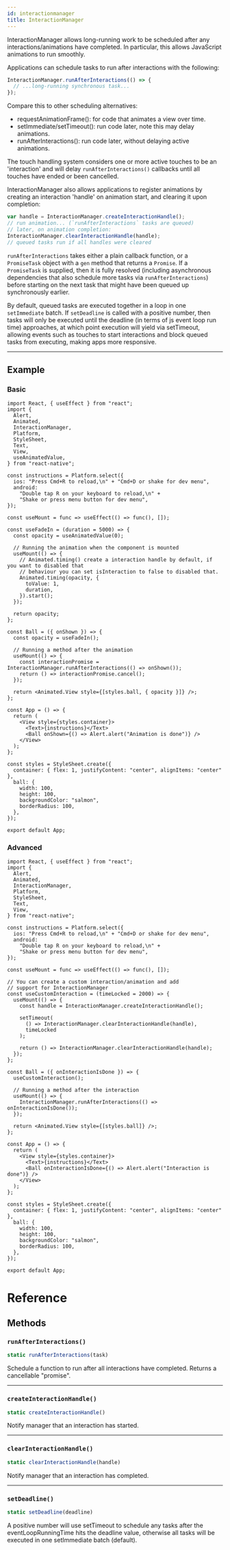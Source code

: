 ```yaml
---
id: interactionmanager
title: InteractionManager
---
```


InteractionManager allows long-running work to be scheduled after any interactions/animations have completed. In particular, this allows JavaScript animations to run smoothly.

Applications can schedule tasks to run after interactions with the following:

```jsx
InteractionManager.runAfterInteractions(() => {
  // ...long-running synchronous task...
});
```

Compare this to other scheduling alternatives:

- requestAnimationFrame(): for code that animates a view over time.
- setImmediate/setTimeout(): run code later, note this may delay animations.
- runAfterInteractions(): run code later, without delaying active animations.

The touch handling system considers one or more active touches to be an 'interaction' and will delay `runAfterInteractions()` callbacks until all touches have ended or been cancelled.

InteractionManager also allows applications to register animations by creating an interaction 'handle' on animation start, and clearing it upon completion:

```jsx
var handle = InteractionManager.createInteractionHandle();
// run animation... (`runAfterInteractions` tasks are queued)
// later, on animation completion:
InteractionManager.clearInteractionHandle(handle);
// queued tasks run if all handles were cleared
```

`runAfterInteractions` takes either a plain callback function, or a `PromiseTask` object with a `gen` method that returns a `Promise`. If a `PromiseTask` is supplied, then it is fully resolved (including asynchronous dependencies that also schedule more tasks via `runAfterInteractions`) before starting on the next task that might have been queued up synchronously earlier.

By default, queued tasks are executed together in a loop in one `setImmediate` batch. If `setDeadline` is called with a positive number, then tasks will only be executed until the deadline (in terms of js event loop run time) approaches, at which point execution will yield via setTimeout, allowing events such as touches to start interactions and block queued tasks from executing, making apps more responsive.

---

## Example

### Basic

```SnackPlayer name=InteractionManager%20Function%20Component%20Basic%20Example&supportedPlatforms=ios,android
import React, { useEffect } from "react";
import {
  Alert,
  Animated,
  InteractionManager,
  Platform,
  StyleSheet,
  Text,
  View,
  useAnimatedValue,
} from "react-native";

const instructions = Platform.select({
  ios: "Press Cmd+R to reload,\n" + "Cmd+D or shake for dev menu",
  android:
    "Double tap R on your keyboard to reload,\n" +
    "Shake or press menu button for dev menu",
});

const useMount = func => useEffect(() => func(), []);

const useFadeIn = (duration = 5000) => {
  const opacity = useAnimatedValue(0);

  // Running the animation when the component is mounted
  useMount(() => {
    // Animated.timing() create a interaction handle by default, if you want to disabled that
    // behaviour you can set isInteraction to false to disabled that.
    Animated.timing(opacity, {
      toValue: 1,
      duration,
    }).start();
  });

  return opacity;
};

const Ball = ({ onShown }) => {
  const opacity = useFadeIn();

  // Running a method after the animation
  useMount(() => {
    const interactionPromise = InteractionManager.runAfterInteractions(() => onShown());
    return () => interactionPromise.cancel();
  });

  return <Animated.View style={[styles.ball, { opacity }]} />;
};

const App = () => {
  return (
    <View style={styles.container}>
      <Text>{instructions}</Text>
      <Ball onShown={() => Alert.alert("Animation is done")} />
    </View>
  );
};

const styles = StyleSheet.create({
  container: { flex: 1, justifyContent: "center", alignItems: "center" },
  ball: {
    width: 100,
    height: 100,
    backgroundColor: "salmon",
    borderRadius: 100,
  },
});

export default App;
```

### Advanced

```SnackPlayer name=InteractionManager%20Function%20Component%20Advanced%20Example&supportedPlatforms=ios,android
import React, { useEffect } from "react";
import {
  Alert,
  Animated,
  InteractionManager,
  Platform,
  StyleSheet,
  Text,
  View,
} from "react-native";

const instructions = Platform.select({
  ios: "Press Cmd+R to reload,\n" + "Cmd+D or shake for dev menu",
  android:
    "Double tap R on your keyboard to reload,\n" +
    "Shake or press menu button for dev menu",
});

const useMount = func => useEffect(() => func(), []);

// You can create a custom interaction/animation and add
// support for InteractionManager
const useCustomInteraction = (timeLocked = 2000) => {
  useMount(() => {
    const handle = InteractionManager.createInteractionHandle();

    setTimeout(
      () => InteractionManager.clearInteractionHandle(handle),
      timeLocked
    );

    return () => InteractionManager.clearInteractionHandle(handle);
  });
};

const Ball = ({ onInteractionIsDone }) => {
  useCustomInteraction();

  // Running a method after the interaction
  useMount(() => {
    InteractionManager.runAfterInteractions(() => onInteractionIsDone());
  });

  return <Animated.View style={[styles.ball]} />;
};

const App = () => {
  return (
    <View style={styles.container}>
      <Text>{instructions}</Text>
      <Ball onInteractionIsDone={() => Alert.alert("Interaction is done")} />
    </View>
  );
};

const styles = StyleSheet.create({
  container: { flex: 1, justifyContent: "center", alignItems: "center" },
  ball: {
    width: 100,
    height: 100,
    backgroundColor: "salmon",
    borderRadius: 100,
  },
});

export default App;
```

# Reference

## Methods

### `runAfterInteractions()`

```jsx
static runAfterInteractions(task)
```

Schedule a function to run after all interactions have completed. Returns a cancellable "promise".

---

### `createInteractionHandle()`

```jsx
static createInteractionHandle()
```

Notify manager that an interaction has started.

---

### `clearInteractionHandle()`

```jsx
static clearInteractionHandle(handle)
```

Notify manager that an interaction has completed.

---

### `setDeadline()`

```jsx
static setDeadline(deadline)
```

A positive number will use setTimeout to schedule any tasks after the eventLoopRunningTime hits the deadline value, otherwise all tasks will be executed in one setImmediate batch (default).
